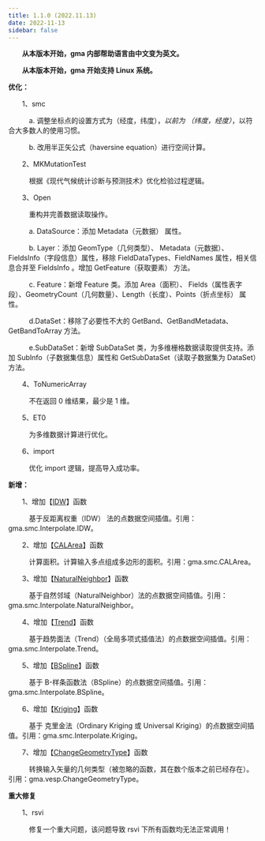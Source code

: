 ```yaml
---
title: 1.1.0 (2022.11.13)
date: 2022-11-13
sidebar: false
---
```


**&emsp;　从本版本开始，gma 内部帮助语言由中文变为英文。**

**&emsp;　从本版本开始，gma 开始支持 Linux 系统。**

<font color="#3CB371"><i class="fab fa-superpowers"></i></font> **优化：**

&emsp;　1、smc

&emsp;　　a. 调整坐标点的设置方式为（经度，纬度），*以前为 （纬度，经度）*，以符合大多数人的使用习惯。

&emsp;　　b. 改用半正矢公式（haversine equation）进行空间计算。

&emsp;　2、MKMutationTest

&emsp;　　根据《现代气候统计诊断与预测技术》优化检验过程逻辑。

&emsp;　3、Open

&emsp;　　重构并完善数据读取操作。

&emsp;　　a. DataSource：添加 Metadata（元数据） 属性。

&emsp;　　b. Layer：添加 GeomType（几何类型）、 Metadata（元数据）、FieldsInfo（字段信息）属性，移除 FieldDataTypes、FieldNames 属性，相关信息合并至 FieldsInfo 。增加 GetFeature（获取要素） 方法。

&emsp;　　c. Feature：新增 Feature 类。添加 Area（面积）、 Fields（属性表字段）、GeometryCount（几何数量）、Length（长度）、Points（折点坐标） 属性。

&emsp;　　d.DataSet：移除了必要性不大的 GetBand、GetBandMetadata、GetBandToArray 方法。

&emsp;　　e.SubDataSet：新增 SubDataSet 类，为多维栅格数据读取提供支持。添加 SubInfo（子数据集信息）属性和 GetSubDataSet（读取子数据集为 DataSet）方法。

&emsp;　4、ToNumericArray

&emsp;　　不在返回 0 维结果，最少是 1 维。

&emsp;　5、ET0

&emsp;　　为多维数据计算进行优化。

&emsp;　6、import

&emsp;　　优化 import 逻辑，提高导入成功率。

<font color="#616AE5"><i class="fas fa-award"></i></font> **新增：**

&emsp;　1、增加【[IDW](/UserGuide/smc/Interpolate/IDW.html)】函数

&emsp;　　基于反距离权重（IDW） 法的点数据空间插值。引用：gma.smc.Interpolate.IDW。

&emsp;　2、增加【[CALArea](/UserGuide/smc/CALArea.html)】函数

&emsp;　　计算面积。计算输入多点组成多边形的面积。引用：gma.smc.CALArea。

&emsp;　3、增加【[NaturalNeighbor](/UserGuide/smc/Interpolate/NaturalNeighbor.html)】函数

&emsp;　　基于自然邻域（NaturalNeighbor）法的点数据空间插值。引用：gma.smc.Interpolate.NaturalNeighbor。

&emsp;　4、增加【[Trend](/UserGuide/smc/Interpolate/Trend.html)】函数

&emsp;　　基于趋势面法（Trend）（全局多项式插值法）的点数据空间插值。引用：gma.smc.Interpolate.Trend。

&emsp;　5、增加【[BSpline](/UserGuide/smc/Interpolate/BSpline.html)】函数

&emsp;　　基于 B-样条函数法（BSpline）的点数据空间插值。引用：gma.smc.Interpolate.BSpline。

&emsp;　6、增加【[Kriging](/UserGuide/smc/Interpolate/Kriging.html)】函数

&emsp;　　基于 克里金法（Ordinary Kriging 或 Universal Kriging）的点数据空间插值。引用：gma.smc.Interpolate.Kriging。

&emsp;　7、增加【[ChangeGeometryType](/UserGuide/vesp/ChangeGeometryType.html)】函数

&emsp;　　转换输入矢量的几何类型（被忽略的函数，其在数个版本之前已经存在）。引用：gma.vesp.ChangeGeometryType。

<font color="#FFA500"><i class="fas fa-tools"></i></font> **重大修复**

&emsp;　1、rsvi

&emsp;　　修复一个重大问题，该问题导致 rsvi 下所有函数均无法正常调用！

